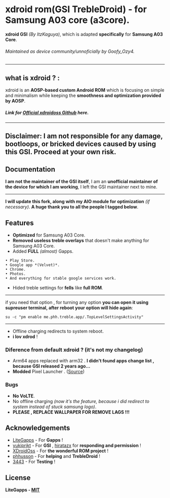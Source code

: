 # xdroid rom(GSI TrebleDroid) - for Samsung A03 core (a3core).
**xdroid GSI** *(By ItzKaguya)*, which is adapted **specifically** for **Samsung A03 Core**.
###### Maintained as device community/unnoficially by Goofy_Ozy4. 
***
## what is xdroid ? :
xdroid is an **AOSP-based custom Android ROM** which is focusing on simple and minimalism while keeping the **smoothness and optimization provided by AOSP**. 
##### Link for [Official xdroidoss Github](https://github.com/xdroid-oss) here.
***
## Disclaimer: I am not responsible for any damage, bootloops, or bricked devices caused by using this GSI. Proceed at your own risk.
## Documentation
**I am not the maintainer of the GSI itself**, I am an **unofficial maintainer of the device for which I am working**, I left the GSI maintainer next to mine.
***
 **I will update this fork, along with my AIO module for optimization** *(if necessary)*. **A huge thank you to all the people I tagged below**.


## Features

- **Optimized** for Samsung A03 Core.
- **Removed useless treble overlays** that doesn't make anything for Samsung A03 Core.
- Added **FULL** *(almost)* Gapps.
```
• Play Store.
• Google app *(Velvet)*.
• Chrome.
• Photos.
• And everything for stable google services work. 
```
- Hided treble settings for **fells** like **full ROM**.
***
if you need that option , for turning any option **you can open it using supreuser terminal, after reboot your option will hide again**:
```
su -c "pm enable me.phh.treble.app/.TopLevelSettingsActivity"
```
***
- Offline charging redirects to system reboot. 
- **i lov xdrod** !

### Diference from default xdroid ? (it's not my changelog)
- Arm64 apps replaced with arm32 . **I didn't found apps change list , because GSI released 2 years ago...**
- **Modded** Pixel Launcher . ([Source](https://github.com/Ardjlon/vendor_PixelLauncher))

### Bugs
- **No VoLTE**.
- No offline charging *(now it's the feature, because i did redirect to system instead of stuck samsung logo)*.
- **PLEASE , REPLACE WALLPAPER FOR REMOVE LAGS !!!**

## Acknowledgements
 - [LiteGapps](https://litegapps.github.io/) - For **Gapps** !
 - [yukiprjkt](https://t.me/shirayuki_plygrnd) - For **GSI** , [hiratazx](https://github.com/hiratazx) for **responding and permission** !
 - [XDroidOss](https://github.com/xdroid-oss) - For **the wonderful ROM project** !
 - [phhusson](https://github.com/phhusson) - For **helping** and **TrebleDroid** !
 - [3443](https://github.com/FlowerGEN) - For **Testing** !
## License

**LiteGapps - [MIT](https://choosealicense.com/licenses/mit/)**

